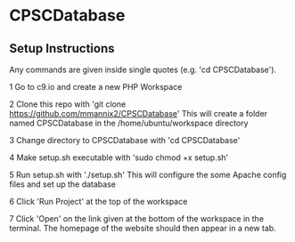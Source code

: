 # CPSCDatabase


Setup Instructions
-------------------
Any commands are given inside single quotes (e.g. 'cd CPSCDatabase').

1 Go to c9.io and create a new PHP Workspace

2 Clone this repo with 'git clone https://github.com/mmannix2/CPSCDatabase'
  This will create a folder named CPSCDatabase in the /home/ubuntu/workspace directory

3 Change directory to CPSCDatabase with 'cd CPSCDatabase'

4 Make setup.sh executable with 'sudo chmod +x setup.sh'

5 Run setup.sh with './setup.sh'
  This will configure the some Apache config files and set up the database

6 Click 'Run Project' at the top of the workspace

7 Click 'Open' on the link given at the bottom of the workspace in the terminal. The homepage of the website should then appear in a new tab.
